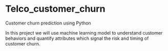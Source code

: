 # Telco_customer_churn
Customer churn prediction using Python

In this project we will use machine learning model to understand customer behaviors and quantify attributes which signal the risk and timing of customer churn.

